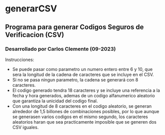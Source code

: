 ﻿# generarCSV
## Programa para generar Codigos Seguros de Verificacion (CSV)

### Desarrollado por Carlos Clemente (09-2023)

Instrucciones:
- Se puede pasar como parametro un numero entero entre 6 y 10, que sera la longitud de la
  cadena de caracteres que se incluye en el CSV.
- Si no se pasa ningun parametro, la cadena se generará con 8 caracteres.
- El codigo generado tendra 18 caracteres y se incluye una referencia a la fecha y hora 
  generados, ademas de un codigo alfanumerico aleatorio que garantiza la unicidad del codigo final.
- Con una longitud de 8 caracteres en el codigo aleatorio, se generan alrededor de 1,5 billones
  de combinaciones posibles, por lo que aunque se generasen varios codigos en el mismo segundo,
  los caracteres aleatorios haran que sea practicamente imposible que se generen dos CSV iguales.
